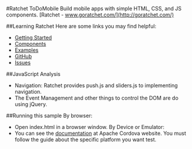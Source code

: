 #Ratchet ToDoMobile
Build mobile apps with simple HTML, CSS, and JS components.
[Ratchet - www.goratchet.com/](http://goratchet.com/)

##Learning Ratchet
Here are some links you may find helpful:
  * [Getting Started](http://goratchet.com/getting-started/)
  * [Components](http://goratchet.com/components/)
  * [Examples](http://goratchet.com/examples/)
  * [GitHub](https://github.com/twbs/ratchet)
  * [Issues](https://github.com/twbs/ratchet/issues)

##JavaScript Analysis
  * Navigation: Ratchet provides push.js and sliders.js to implementing navigation.
  * The Event Management and other things to control the DOM are do using jQuery.
  
##Running this sample
By browser: 
  * Open index.html in a browser window.
By Device or Emulator:
  * You can see the [documentation](http://cordova.apache.org/docs/en/4.0.0/guide_platforms_index.md.html#Platform%20Guides) at Apache Cordova website. You must follow the guide about the specific platform you want test.